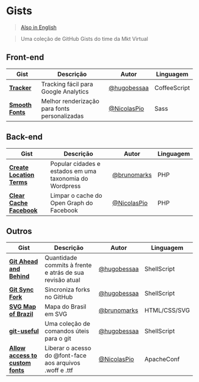 Gists
=====

> [Also in English](https://github.com/mktvirtual/gists/blob/master/README.md)

> Uma coleção de GitHub Gists do time da Mkt Virtual

## Front-end
| Gist | Descrição | Autor | Linguagem |
| ---- | --------- | ----- | --------- |
| **[Tracker](https://gist.github.com/hugobessaa/8659318)** | Tracking fácil para Google Analytics | [@hugobessaa](https://gist.github.com/hugobessaa) | CoffeeScript |
|**[Smooth Fonts](https://gist.github.com/NicolasPio/9123784)** | Melhor renderização para fonts personalizadas | [@NicolasPio](https://gist.github.com/NicolasPio)  | Sass |

## Back-end
| Gist | Descrição | Autor | Linguagem |
| ---- | --------- | ----- | --------- |
| **[Create Location Terms](https://gist.github.com/brunomarks/8851573)** | Popular cidades e estados em uma taxonomia do Wordpress | [@brunomarks](https://gist.github.com/brunomarks) | PHP |
| **[Clear Cache Facebook](https://gist.github.com/NicolasPio/2b833766a16ec4648ce1)** | Limpar o cache do Open Graph do Facebook | [@NicolasPio](https://gist.github.com/NicolasPio) | PHP |

## Outros
| Gist | Descrição | Autor | Linguagem |
| ---- | --------- | ----- | --------- |
| **[Git Ahead and Behind](https://gist.github.com/hugobessaa/8788821)** | Quantidade commits à frente e atrás de sua revisão atual | [@hugobessaa](https://gist.github.com/hugobessaa) | ShellScript |
| **[Git Sync Fork](https://gist.github.com/hugobessaa/9144013)** | Sincroniza forks no GitHub | [@hugobessaa](https://gist.github.com/hugobessaa) | ShellScript |
| **[SVG Map of Brazil](https://gist.github.com/brunomarks/9210122)** | Mapa do Brasil em SVG | [@brunomarks](https://gist.github.com/brunomarks) | HTML/CSS/SVG |
| **[git-useful](https://gist.github.com/hugobessaa/10272410)** | Uma coleção de comandos úteis para o git | [@hugobessaa](https://gist.github.com/hugobessaa) | ShellScript |
| **[Allow access to custom fonts](https://gist.github.com/NicolasPio/4138a92d1d10e2aac70d)** | Liberar o acesso do @font-face aos arquivos .woff e .ttf | [@NicolasPio](https://gist.github.com/NicolasPio) | ApacheConf |

